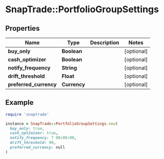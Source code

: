 # SnapTrade::PortfolioGroupSettings

## Properties

| Name | Type | Description | Notes |
| ---- | ---- | ----------- | ----- |
| **buy_only** | **Boolean** |  | [optional] |
| **cash_optimizer** | **Boolean** |  | [optional] |
| **notify_frequency** | **String** |  | [optional] |
| **drift_threshold** | **Float** |  | [optional] |
| **preferred_currency** | **Currency** |  | [optional] |

## Example

```ruby
require 'snaptrade'

instance = SnapTrade::PortfolioGroupSettings.new(
  buy_only: true,
  cash_optimizer: true,
  notify_frequency: 7 00:00:00,
  drift_threshold: 90,
  preferred_currency: null
)
```

